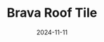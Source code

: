 ---  
layout: startup_page  
title: "Brava Roof Tile"  
id: "bravarooftile.com"  
permalink: "/bravarooftilebravarooftile.com11112024/"  
website: "https://www.bravarooftile.com/"  
funding_round: ""  
funding_amount: ""  
investors: "Golden Gate Capital"  
about: "Brava Roof Tile manufactures high-performance, compression-molded roofing tiles made from recycled materials. Their products offer durable, cost-competitive, and architecturally pleasing solutions for homeowners, boasting superior hail and fire resistance. Brava's proprietary manufacturing process ensures unrivaled product quality and realism."  
markets: "Building Materials, Roofing, Real Estate"  
hq: "Washington, Iowa, United States"  
founded_year: "2008"  
linkedin: "https://www.linkedin.com/company/bravarooftile"  
twitter: "https://twitter.com/bravarooftile"  
instagram: ""  
facebook: "https://www.facebook.com/bravarooftile"  
crunchbase: "https://www.crunchbase.com/organization/brava-roof-tile"  
pitchbook: "https://pitchbook.com/profiles/company/314856-28"  

date_display: "11-Nov-2024"  
date: "2024-11-11"

# SEO Optimization  
meta_title: "Brava Roof Tile"  
meta_description: "Brava Roof Tile, Brava Roof Tile manufactures high-performance, compression-molded roofing tiles made from recycled materials. Their products offer durable, cost-compe..."  
meta_keywords: "Brava Roof Tile, Building Materials, Roofing, Real Estate,  funding"  
canonical_url: "https://startup.projectstartups.com/bravarooftilebravarooftile.com11112024/"  
---